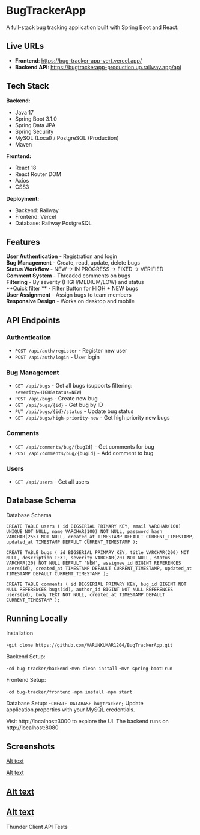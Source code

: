 # BugTrackerApp

A full-stack bug tracking application built with Spring Boot and React.

## **Live URLs** 

- **Frontend**: https://bug-tracker-app-vert.vercel.app/
- **Backend API**: https://bugtrackerapp-production.up.railway.app/api

## **Tech Stack** 

**Backend:**
- Java 17
- Spring Boot 3.1.0
- Spring Data JPA
- Spring Security
- MySQL (Local) / PostgreSQL (Production)
- Maven

**Frontend:**
- React 18
- React Router DOM
- Axios
- CSS3

**Deployment:**
- Backend: Railway
- Frontend: Vercel
- Database: Railway PostgreSQL

## **Features** 

**User Authentication** - Registration and login   
**Bug Management** - Create, read, update, delete bugs   
**Status Workflow** - NEW → IN PROGRESS → FIXED → VERIFIED   
**Comment System** - Threaded comments on bugs   
**Filtering** - By severity (HIGH/MEDIUM/LOW) and status   
**Quick filter ** -  Filter Button for HIGH + NEW bugs   
**User Assignment** - Assign bugs to team members   
**Responsive Design** - Works on desktop and mobile   


##  **API Endpoints** 

### Authentication
- `POST /api/auth/register` - Register new user
- `POST /api/auth/login` - User login

### Bug Management
- `GET /api/bugs` - Get all bugs (supports filtering: `severity=HIGH&status=NEW`)
- `POST /api/bugs` - Create new bug
- `GET /api/bugs/{id}` - Get bug by ID
- `PUT /api/bugs/{id}/status` - Update bug status
- `GET /api/bugs/high-priority-new` - Get high priority new bugs

### Comments
- `GET /api/comments/bug/{bugId}` - Get comments for bug
- `POST /api/comments/bug/{bugId}` - Add comment to bug

### Users
- `GET /api/users` - Get all users



## **Database Schema** 
Database Schema

`CREATE TABLE users (
  id BIGSERIAL PRIMARY KEY,
  email VARCHAR(100) UNIQUE NOT NULL,
  name VARCHAR(100) NOT NULL,
  password_hash VARCHAR(255) NOT NULL,
  created_at TIMESTAMP DEFAULT CURRENT_TIMESTAMP,
  updated_at TIMESTAMP DEFAULT CURRENT_TIMESTAMP
);`

`CREATE TABLE bugs (
  id BIGSERIAL PRIMARY KEY,
  title VARCHAR(200) NOT NULL,
  description TEXT,
  severity VARCHAR(20) NOT NULL,
  status VARCHAR(20) NOT NULL DEFAULT 'NEW',
  assignee_id BIGINT REFERENCES users(id),
  created_at TIMESTAMP DEFAULT CURRENT_TIMESTAMP,
  updated_at TIMESTAMP DEFAULT CURRENT_TIMESTAMP
);`

`CREATE TABLE comments (
  id BIGSERIAL PRIMARY KEY,
  bug_id BIGINT NOT NULL REFERENCES bugs(id),
  author_id BIGINT NOT NULL REFERENCES users(id),
  body TEXT NOT NULL,
  created_at TIMESTAMP DEFAULT CURRENT_TIMESTAMP
);`


## **Running Locally**

Installation

-`git clone https://github.com/VARUNKUMAR1204/BugTrackerApp.git`

Backend Setup:

-`cd bug-tracker/backend`
-`mvn clean install`
-`mvn spring-boot:run`

Frontend Setup:

-`cd bug-tracker/frontend`
-`npm install`
-`npm start`

Database Setup:
-`CREATE DATABASE bugtracker;`
Update application.properties with your MySQL credentials.

Visit http://localhost:3000 to explore the UI. The backend runs on http://localhost:8080

## **Screenshots**
[Alt text](screenshots\UI\Dashboard.png?raw=true "Dash Board")

[Alt text](screenshots\UI\CreateBug.png?raw=true "Create Bug")


[Alt text](screenshots\UI\BugDetails_Comments.png?raw=true "Bug Details")
-

[Alt text](screenshots\UI\High_New.png?raw=true "Filters")
-

Thunder Client API Tests
